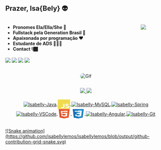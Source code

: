 <div>

  <h2>Prazer, Isa{Bely}   👽 <h2>   
<h4>
<img align="right" width="80" src="https://media.giphy.com/media/0TtX2qqpxp3pIafzio/giphy.gif">
   
  - Pronomes Ela/Ella/She 🌼
  - Fullstack pela Generation Brasil 🚀 
  - Apaixonada por programação  ❤
  - Estudante de ADS 👩🏾‍💻 
  - Contact 👇🏾 </h4>
     </div>
 
<div> 
   <a href = "mailto:isabellylemos.ml@gmail.com"><img src="https://img.shields.io/badge/-Gmail-%23333?style=for-the-badge&logo=gmail&logoColor=white" target="_blank"></a>
   <a href="https://linkedin.com/in/isabelly-lemos" target="_blank"><img src="https://img.shields.io/badge/-LinkedIn-%230077B5?style=for-the-badge&logo=linkedin&logoColor=white" target="_blank"></a> 
  <a href="https://instagram.com/isabellylemoss" target="_blank"><img src="https://img.shields.io/badge/-Instagram-%23E4405F?style=for-the-badge&logo=instagram&logoColor=white" target="_blank"></a>
  <a href="https://discord.com/isabellylemos3946" target="_blank"><img src="https://img.shields.io/badge/Discord-7289DA?style=for-the-badge&logo=discord&logoColor=white" target="_blank"></a> 
 
</div>
 
 ##
 
<div align="center" > 

<img align="leaft" alt="Gif" height="300" width="1800" style="border-radius:50px;"  src="https://c.tenor.com/YG_Jz4QQFNIAAAAC/pixel-art-room.gif">

</div>

##
 <div align="center">
   
  <a href="https://github.com/isabellylemos">
  <img height="180em" src="https://github-readme-stats.vercel.app/api?username=isabellylemos&theme=slateorange&&include_all_commits=true&count_private=false&hide_border=true"/>
  <img height="180em" src="https://github-readme-stats.vercel.app/api/top-langs/?username=isabellylemos&theme=slateorange&&include_all_commits=true&count_private=false&hide_border=true"/>
</div>
 
<div style="display: inline_block" align="center"><br>
 
 <img align="center" alt="Isabelly-Java" src="https://cdn.jsdelivr.net/gh/devicons/devicon/icons/java/java-original-wordmark.svg" width="50" height="50"/> 
  <img align="center" alt="Isabelly-Js" src="https://raw.githubusercontent.com/devicons/devicon/master/icons/javascript/javascript-plain.svg" width="40" height="30"/>
  <img align="center" alt="Isabelly-MySQL" src="https://icongr.am/devicon/mysql-original.svg?size=128&color=currentColor" width="50" height="40"/>
  <img align="center" alt="Isabelly-Spring" src="https://cdn.jsdelivr.net/gh/devicons/devicon/icons/spring/spring-original-wordmark.svg" width="60" height="50"/> 
  <img align="center" alt="Isabelly-VSCode" src="https://cdn.jsdelivr.net/gh/devicons/devicon/icons/vscode/vscode-original.svg"  width="40" height="30" />
  <img align="center" alt="Isabelly-HTML" src="https://raw.githubusercontent.com/devicons/devicon/master/icons/html5/html5-original.svg" width="40" height="30" />
  <img align="center" alt="Isabelly-CSS" src="https://raw.githubusercontent.com/devicons/devicon/master/icons/css3/css3-original.svg" width="40" height="30" />
  <img align="center" alt="Isabelly-Angular" src="https://icongr.am/devicon/angularjs-original.svg?size=128&color=currentColor" width="45" height="35" />
  <img align="center" alt="Isabelly-Git" src="https://cdn.jsdelivr.net/gh/devicons/devicon/icons/git/git-original-wordmark.svg" width="60" height="50"/>
  
##
 
</div>
  ![Snake animation](https://github.com/isabellylemos/isabellylemos/blob/output/github-contribution-grid-snake.svg) 
   



